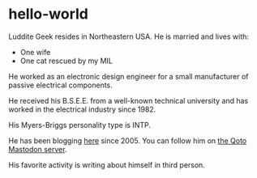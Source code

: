 # hello-world
Luddite Geek resides in Northeastern USA.  He is married and lives with:
- One wife
- One cat rescued by my MIL

He worked as an electronic design engineer for a small manufacturer of passive electrical components.

He received his B.S.E.E. from a well-known technical university and has worked in the electrical industry since 1982.

His Myers-Briggs personality type is INTP.

He has been blogging [here](https://ludditegeek.blogspot.com/) since 2005.  You can follow him on [the Qoto Mastodon server](@Luddite_Geek@qoto.org).

His favorite activity is writing about himself in third person.
